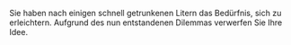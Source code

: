 Sie haben nach einigen schnell getrunkenen Litern das Bedürfnis, sich zu erleichtern. Aufgrund des nun entstandenen Dilemmas verwerfen Sie Ihre Idee.
